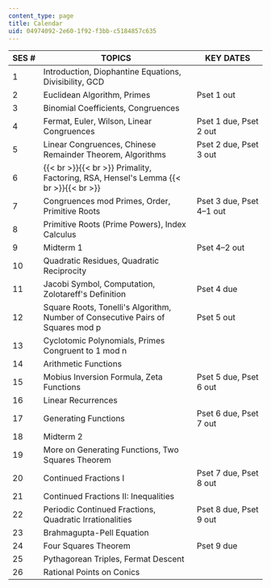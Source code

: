 ```yaml
---
content_type: page
title: Calendar
uid: 04974092-2e60-1f92-f3bb-c5184857c635
---
```


| SES # | TOPICS | KEY DATES |
| --- | --- | --- |
| 1 | Introduction, Diophantine Equations, Divisibility, GCD | &nbsp; |
| 2 | Euclidean Algorithm, Primes | Pset 1 out |
| 3 | Binomial Coefficients, Congruences | &nbsp; |
| 4 | Fermat, Euler, Wilson, Linear Congruences | Pset 1 due, Pset 2 out |
| 5 | Linear Congruences, Chinese Remainder Theorem, Algorithms | Pset 2 due, Pset 3 out |
| 6 |  {{< br >}}{{< br >}} Primality, Factoring, RSA, Hensel's Lemma {{< br >}}{{< br >}}  | &nbsp; |
| 7 | Congruences mod Primes, Order, Primitive Roots | Pset 3 due, Pset 4–1 out |
| 8 | Primitive Roots (Prime Powers), Index Calculus | &nbsp; |
| 9 | Midterm 1 | Pset 4–2 out |
| 10 | Quadratic Residues, Quadratic Reciprocity | &nbsp; |
| 11 | Jacobi Symbol, Computation, Zolotareff's Definition | Pset 4 due |
| 12 | Square Roots, Tonelli's Algorithm, Number of Consecutive Pairs of Squares mod p | Pset 5 out |
| 13 | Cyclotomic Polynomials, Primes Congruent to 1 mod n | &nbsp; |
| 14 | Arithmetic Functions | &nbsp; |
| 15 | Mobius Inversion Formula, Zeta Functions | Pset 5 due, Pset 6 out |
| 16 | Linear Recurrences | &nbsp; |
| 17 | Generating Functions | Pset 6 due, Pset 7 out |
| 18 | Midterm 2 | &nbsp; |
| 19 | More on Generating Functions, Two Squares Theorem | &nbsp; |
| 20 | Continued Fractions I | Pset 7 due, Pset 8 out |
| 21 | Continued Fractions II: Inequalities | &nbsp; |
| 22 | Periodic Continued Fractions, Quadratic Irrationalities | Pset 8 due, Pset 9 out |
| 23 | Brahmagupta-Pell Equation | &nbsp; |
| 24 | Four Squares Theorem | Pset 9 due |
| 25 | Pythagorean Triples, Fermat Descent | &nbsp; |
| 26 | Rational Points on Conics |